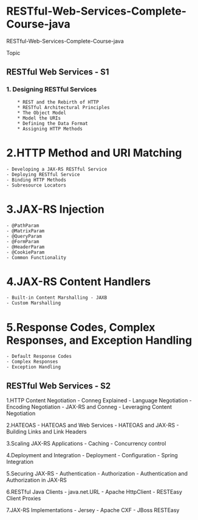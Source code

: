 # RESTful-Web-Services-Complete-Course-java
RESTful-Web-Services-Complete-Course-java

Topic
##  RESTful Web Services - S1


### 1. Designing RESTful Services
		* REST and the Rebirth of HTTP
		* RESTful Architectural Principles
		* The Object Model
		* Model the URIs
		* Defining the Data Format
		* Assigning HTTP Methods

# 2.HTTP Method and URI Matching
	- Developing a JAX-RS RESTful Service
	- Deploying RESTful Service
	- Binding HTTP Methods
	- Subresource Locators
	
# 3.JAX-RS Injection
	- @PathParam
	- @MatrixParam
	- @QueryParam
	- @FormParam
	- @HeaderParam
	- @CookieParam
	- Common Functionality
	
# 4.JAX-RS Content Handlers
	- Built-in Content Marshalling - JAXB
	- Custom Marshalling
	
# 5.Response Codes, Complex Responses, and Exception Handling
	- Default Response Codes
	- Complex Responses
	- Exception Handling
	

## RESTful Web Services - S2 
1.HTTP Content Negotiation
	- Conneg Explained
	- Language Negotiation
	- Encoding Negotiation
	- JAX-RS and Conneg
	- Leveraging Content Negotiation
	
2.HATEOAS
	- HATEOAS and Web Services
	- HATEOAS and JAX-RS
	- Building Links and Link Headers

3.Scaling JAX-RS Applications
	- Caching
	- Concurrency control
	
4.Deployment and Integration
	- Deployment
	- Configuration
	- Spring Integration
	
5.Securing JAX-RS
	- Authentication
	- Authorization
	- Authentication and Authorization in JAX-RS

6.RESTful Java Clients
	- java.net.URL
	- Apache HttpClient
	- RESTEasy Client Proxies
	
7.JAX-RS Implementations
	- Jersey
	- Apache CXF
	- JBoss RESTEasy
